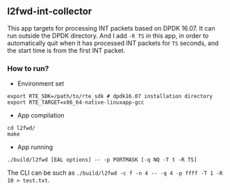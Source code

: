 ## l2fwd-int-collector

This app targets for processing INT packets based on DPDK 16.07. It can run outside the DPDK directory. And I add ```-R TS``` in this app, in order to automatically quit when it has processed INT packets for ```TS``` seconds, and the start time is from the first INT packet.

### How to run?

- Environment set
```
export RTE_SDK=/path/to/rte_sdk # dpdk16.07 installation directory
export RTE_TARGET=x86_64-native-linuxapp-gcc
```

- App compilation 
```
cd l2fwd/
make
```

- App running
```
./build/l2fwd [EAL options] -- -p PORTMASK [-q NQ -T t -R TS]
```

The CLI can be such as ```./build/l2fwd -c f -n 4 -- -q 4 -p ffff -T 1 -R 10 > test.txt```.